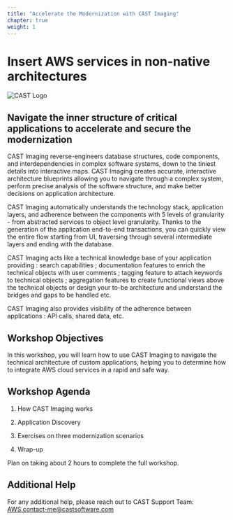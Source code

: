 ```yaml
--- 
title: "Accelerate the Modernization with CAST Imaging" 
chapter: true 
weight: 1 
--- 
```


# Insert AWS services in non-native architectures

![CAST Logo](/images/CAST_Logo.png) 

## Navigate the inner structure of critical applications to accelerate and secure the modernization 

CAST Imaging reverse-engineers database structures, code components, and interdependencies in complex software systems, down to the tiniest details into interactive maps. CAST Imaging creates accurate, interactive architecture blueprints allowing you to navigate through a complex system, perform precise analysis of the software structure, and make better decisions on application architecture. 

CAST Imaging automatically understands the technology stack, application layers, and adherence between the components with 5 levels of granularity - from abstracted services to object level granularity. Thanks to the generation of the application end-to-end transactions, you can quickly view the entire flow starting from UI, traversing through several intermediate layers and ending with the database. 

CAST Imaging acts like a technical knowledge base of your application providing : search capabilities ; documentation features to enrich the technical objects with user comments ; tagging feature to attach keywords to technical objects ; aggregation features to create functional views above the technical objects or design your to-be architecture and understand the bridges and gaps to be handled etc. 

CAST Imaging also provides visibility of the adherence between applications : API calls, shared data, etc. 

## Workshop Objectives 

In this workshop, you will learn how to use CAST Imaging to navigate the technical architecture of custom applications, helping you to determine how to integrate AWS cloud services in a rapid and safe way. 

## Workshop Agenda

1. How CAST Imaging works

2. Application Discovery

3. Exercises on three modernization scenarios

4. Wrap-up

Plan on taking about 2 hours to complete the full workshop.

## Additional Help 

For any additional help, please reach out to CAST Support Team: AWS.contact-me@castsoftware.com
